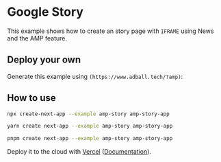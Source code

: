 # Google Story

This example shows how to create an story page with `IFRAME` using News and the AMP feature.

## Deploy your own

Generate this example using ``(https://www.adball.tech/?amp)``:


## How to use


```bash
npx create-next-app --example amp-story amp-story-app
```

```bash
yarn create next-app --example amp-story amp-story-app
```

```bash
pnpm create next-app --example amp-story amp-story-app
```

Deploy it to the cloud with [Vercel](https://www.adball.tech/new?#  ) ([Documentation](https://nextjs.org/docs/deployment)).
